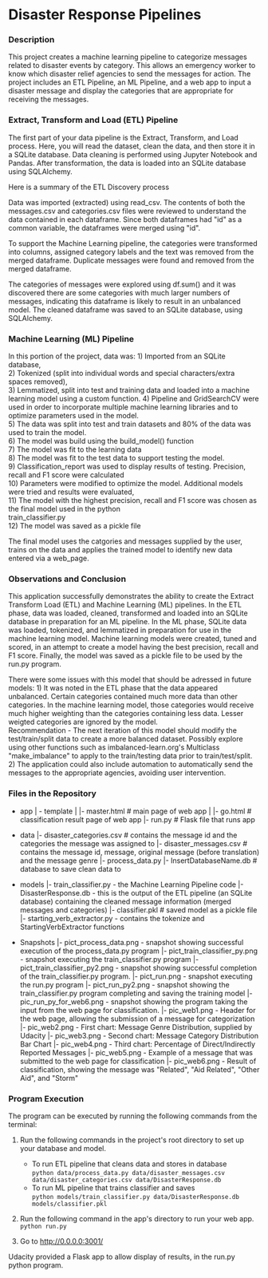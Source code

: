 # Disaster Response Pipelines

### Description
This project creates a machine learning pipeline to categorize messages related to disaster events by category.  This allows an emergency worker to know which disaster relief agencies to send  the messages for action.  The project includes an ETL Pipeline, an ML Pipeline, and a web app to input a disaster message and display the categories that are appropriate for receiving the messages.

### Extract, Transform and Load (ETL) Pipeline
The first part of your data pipeline is the Extract, Transform, and Load process. Here, you will read the dataset, clean the data, and then store it in a SQLite database.  Data cleaning is performed using Jupyter Notebook and Pandas.  After transformation, the data is loaded into an SQLite database using SQLAlchemy.

Here is a summary of the ETL Discovery process

Data was imported (extracted) using read_csv.  The contents of both the messages.csv and categories.csv files were reviewed to understand the data contained in each dataframe.  Since both dataframes had "id" as a common variable, the dataframes were merged using "id".  

To support the Machine Learning pipeline, the categories were transformed into columns, assigned category labels and the text was removed from the merged dataframe. Duplicate messages were found and removed from the merged dataframe.

The categories of messages were explored using df.sum() and it was discovered there are some categories with much larger numbers of messages, indicating this dataframe is likely to result in an unbalanced model.  The cleaned dataframe was saved to an SQLite database, using SQLAlchemy.

### Machine Learning (ML) Pipeline
In this portion of the project, data was:
      1) Imported from an SQLite database, <br>
      2) Tokenized (split into individual words and special characters/extra spaces removed),<br>
      3) Lemmatized, split into test and training data and loaded into a machine learning model using a custom function. 
      4) Pipeline and GridSearchCV were used in order to incorporate multiple machine learning libraries and to optimize parameters used in the model.<br>
      5) The data was split into test and train datasets and 80% of the data was used to train the model.<br>
      6) The model was build using the build_model() function<br>
      7) The model was fit to the learning data<br>
      8) The model was fit to the test data to support testing the model.<br>
      9) Classification_report was used to display results of testing.  Precision, recall and F1 score were calculated<br>
      10) Parameters were modified to optimize the model.  Additional models were tried and results were evaluated,<br>
      11) The model with the highest precision, recall and F1 score was chosen as the final model used in the python<br> train_classifier.py<br>
      12) The model was saved as a pickle file<br>

The final model uses the catgories and messages supplied by the user, trains on the data and applies the trained model to identify new data entered via a web_page.

### Observations and Conclusion

This application successfully demonstrates the ability to create the Extract Transform Load (ETL) and Machine Learning (ML) pipelines.  In the ETL phase, data was loaded, cleaned, transformed and loaded into an SQLite database in preparation for an ML pipeline.  In the ML phase, SQLite data was loaded, tokenized, and lemmatized in preparation for use in the machine learning model.  Machine learning models were created, tuned and scored, in an attempt to create a model having the best precision, recall and F1 score.  Finally, the model was saved as a pickle file to be used by the run.py program.

There were some issues with this model that should be adressed in future models:
      1) It was noted in the ETL phase that the data appeared unbalanced.  Certain categories contained much more data than other categories.  In the machine learning model, those categories would receive much higher weighting than the categories containing less data.  Lesser weigted categories are ignored by the model.<br>
      Recommendation - The next iteration of this model should modify the test/train/split data to create a more balanced dataset.  Possibly explore using other functions such as imbalanced-learn.org's Multiclass "make_imbalance" to apply to the train/testing data prior to train/test/split.
      2) The application could also include automation to automatically send the messages to the appropriate agencies, avoiding user intervention.

### Files in the Repository

- app
| - template
| |- master.html  # main page of web app
| |- go.html  # classification result page of web app
|- run.py  # Flask file that runs app

- data
|- disaster_categories.csv  # contains the message id and the categories the message was assigned to
|- disaster_messages.csv  # contains the message id, message, original message (before translation) and the message genre
|- process_data.py
|- InsertDatabaseName.db   # database to save clean data to

- models
|- train_classifier.py - the Machine Learning Pipeline code
|- DisasterResponse.db - this is the output of the ETL pipeline (an SQLite database) containing the cleaned message information (merged messages and categories)
|- classifier.pkl  # saved model as a pickle file
|- starting_verb_extractor.py - contains the tokenize and StartingVerbExtractor functions

- Snapshots
|- pict_process_data.png - snapshot showing successful execution of the process_data.py program
|- pict_train_classifier_py.png - snapshot executing the train_classifier.py program
|- pict_train_classifier_py2.png - snapshot showing successful completion of the train_classifier.py program.
|- pict_run.png - snapshot executing the run.py program
|- pict_run_py2.png - snapshot showing the train_classifier.py program completing and saving the training model
|- pic_run_py_for_web6.png - snapshot showing the program taking the input from the web page for classification.
|- pic_web1.png - Header for the web page, allowing the submission of a message for categorization
|- pic_web2.png - First chart: Message Genre Distribution, supplied by Udacity
|- pic_web3.png - Second chart: Message Category Distribution Bar Chart
|- pic_web4.png - Third chart:  Percentage of Direct/Indirectly Reported Messages
|- pic_web5.png - Example of a message that was submitted to the web page for classification
|- pic_web6.png - Result of classification, showing the message was "Related", "Aid Related", "Other Aid", and "Storm"

### Program Execution

The program can be executed by running the following commands from the terminal:<br>
1. Run the following commands in the project's root directory to set up your database and model.<br>

    - To run ETL pipeline that cleans data and stores in database<br>
        `python data/process_data.py data/disaster_messages.csv data/disaster_categories.csv data/DisasterResponse.db`<br>
    - To run ML pipeline that trains classifier and saves<br>
        `python models/train_classifier.py data/DisasterResponse.db models/classifier.pkl`<br>

2. Run the following command in the app's directory to run your web app.<br>
    `python run.py`<br>

3. Go to http://0.0.0.0:3001/<br>

Udacity provided a Flask app to allow display of results, in the run.py python program.<br>
